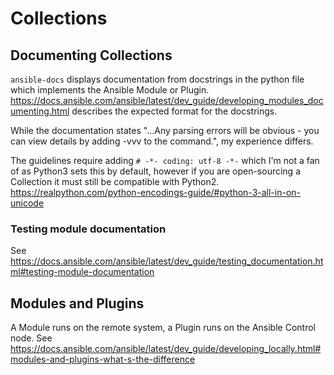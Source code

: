 # Collections

## Documenting Collections

`ansible-docs` displays documentation from docstrings in the python file which implements the Ansible Module or Plugin. https://docs.ansible.com/ansible/latest/dev_guide/developing_modules_documenting.html describes the expected format for the docstrings. 

While the documentation states "...Any parsing errors will be obvious - you can view details by adding -vvv to the command.", my experience differs. 

The guidelines require adding `# -*- coding: utf-8 -*-` which I'm not a fan of as Python3 sets this by default, however if you are open-sourcing a Collection it must still be compatible with Python2. https://realpython.com/python-encodings-guide/#python-3-all-in-on-unicode

### Testing module documentation

See https://docs.ansible.com/ansible/latest/dev_guide/testing_documentation.html#testing-module-documentation

## Modules and Plugins

A Module runs on the remote system, a Plugin runs on the Ansible Control node. See https://docs.ansible.com/ansible/latest/dev_guide/developing_locally.html#modules-and-plugins-what-s-the-difference

